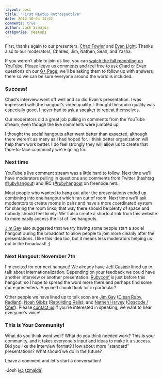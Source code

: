 ```yaml
---
layout: post
title: "First Meetup Retrospective"
date: 2012-10-04 14:42
comments: true
author: Josh Szmajda
categories: Meetups
---
```


First, thanks again to our presenters, [Chad Fowler][1] and [Evan Light][2]. Thanks also to our moderators, Charles, Jim, Nathen, Sean,
and Yasha.

If you weren't able to join us live, you can [watch the full recording on YouTube][3]. Please leave us comments and feel free to ask Chad or
Evan questions on our [G+ Page][4], we'll be asking them to follow up
with answers there so we can be sure everyone around the world is
included.

### Success!

Chad's interview went off well and so did Evan's presentation. I was
impressed with the hangout's video quality. I thought the audio quality
was especially good, I never had to ask a speaker to repeat themselves.

Our moderators did a great job pulling in comments from the YouTube
stream, even though the live comments were jumbled up.

I thought the social hangouts after went better than expected, although
there weren't as many as I had hoped for. I think better organization
will help them work better. I do feel strongly they will allow us to
create that face-to-face community we're going for.

### Next time

YouTube's live comment stream was a little hard to follow. Next time
we'll have moderators pulling in questions and comments from Twitter
(hashtag [#rubyhangout][5]) and IRC ([#rubyhangout][6] on freenode.net).

Most people who wanted to hang out after the presentations ended up
combining into one hangout which ran out of room. Next time we'll ask
moderators to create rooms in pairs and have a more coordinated system
for sharing the room links, that way there should be plenty of space and
nobody should feel lonely. We'll also create a shortcut link from this
website to more easily access the list of live hangouts.

[Jim Gay][7] also suggested that we try having some people start a
social hangout during the broadcast to allow people to join more cleanly
after the presentations. I like this idea too, but it means less
moderators helping us out in the broadcast! ;)

### Next Hangout: November 7th

I'm excited for our next hangout! We already have [Jeff Casimir][8]
lined up to talk about internationalization. Depending on your feedback
we could have another interview or another presentation. [Rubyconf][9] is
just before this hangout, so I hope to spread the word more there and
perhaps find some more presenters. Anyone I should look for in
particular? 

Other people we have lined up to talk soon are 
[Jim Gay][7] ([Clean Ruby][12], [Radiant][13]), [Noah Gibbs][10] ([Rebuilding Rails][14]), and [Nathen Harvey][11] ([Opscode / Chef][15]). 
Please [contact us][16] if you're interested in speaking, we want to hear
everyone's voice!

### This is Your Community!

What do you think went well? What do you think needed work? This is your
community, and it takes everyone's input and ideas to make it a success.
Did you like the interview format? How about more "standard"
presentations? What should we do in the future?

Leave a comment and let's start a conversation!

-Josh ([@jszmajda][17])

[1]: http://www.chadfowler.com
[2]: http://evan.tiggerpalace.com/
[3]: https://www.youtube.com/watch?v=qPNPovbvdGE
[4]: https://plus.google.com/104451394386216388357/posts/7jtoxDyRthP
[5]: https://twitter.com/i/#!/search/?q=%23rubyhangout
[6]: http://webchat.freenode.net/?channels=rubyhangout
[7]: https://twitter.com/saturnflyer
[8]: https://twitter.com/j3
[9]: http://rubyconf.org/
[10]: https://twitter.com/codefolio
[11]: https://twitter.com/nathenharvey
[12]: http://clean-ruby.com/
[13]: http://radiantcms.org/
[14]: http://rebuilding-rails.com/
[15]: http://www.opscode.com/chef/
[16]: mailto:info@therubyhangout.com
[17]: https://twitter.com/jszmajda
